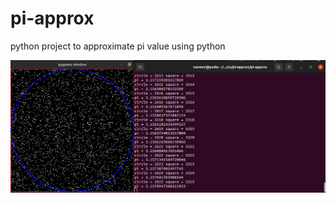 # pi-approx

python project to approximate pi value using python

![pi-approx-pic](./pi-approx/pi-approx.png)
